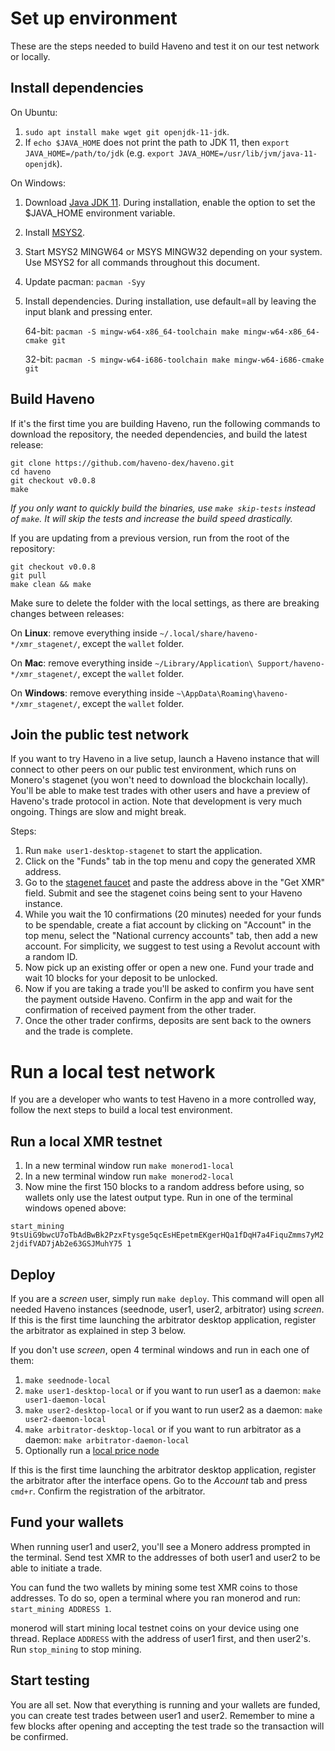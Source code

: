 # Set up environment

These are the steps needed to build Haveno and test it on our test network or locally.

## Install dependencies

On Ubuntu:

  1. `sudo apt install make wget git openjdk-11-jdk`.
  2. If `echo $JAVA_HOME` does not print the path to JDK 11, then `export JAVA_HOME=/path/to/jdk` (e.g. `export JAVA_HOME=/usr/lib/jvm/java-11-openjdk`).

On Windows:

  1. Download [Java JDK 11](https://adoptium.net/temurin/archive/?version=11). During installation, enable the option to set the $JAVA_HOME environment variable.
  2. Install [MSYS2](https://www.msys2.org/).
  3. Start MSYS2 MINGW64 or MSYS MINGW32 depending on your system. Use MSYS2 for all commands throughout this document.
  4. Update pacman: `pacman -Syy`
  5. Install dependencies. During installation, use default=all by leaving the input blank and pressing enter.

      64-bit: `pacman -S mingw-w64-x86_64-toolchain make mingw-w64-x86_64-cmake git`

      32-bit: `pacman -S mingw-w64-i686-toolchain make mingw-w64-i686-cmake git`

## Build Haveno

If it's the first time you are building Haveno, run the following commands to download the repository, the needed dependencies, and build the latest release:

```
git clone https://github.com/haveno-dex/haveno.git
cd haveno
git checkout v0.0.8
make
```

*If you only want to quickly build the binaries, use `make skip-tests` instead of `make`. It will skip the tests and increase the build speed drastically.*

If you are updating from a previous version, run from the root of the repository:

```
git checkout v0.0.8
git pull
make clean && make
```

Make sure to delete the folder with the local settings, as there are breaking changes between releases:

On **Linux**: remove everything inside `~/.local/share/haveno-*/xmr_stagenet/`, except the `wallet` folder.

On **Mac**: remove everything inside `~/Library/Application\ Support/haveno-*/xmr_stagenet/`, except the `wallet` folder.

On **Windows**: remove everything inside `~\AppData\Roaming\haveno-*/xmr_stagenet/`, except the `wallet` folder.

## Join the public test network

If you want to try Haveno in a live setup, launch a Haveno instance that will connect to other peers on our public test environment, which runs on Monero's stagenet (you won't need to download the blockchain locally). You'll be able to make test trades with other users and have a preview of Haveno's trade protocol in action. Note that development is very much ongoing. Things are slow and might break.

Steps:

1. Run `make user1-desktop-stagenet` to start the application.
2. Click on the "Funds" tab in the top menu and copy the generated XMR address.
3. Go to the [stagenet faucet](https://community.rino.io/faucet/stagenet/) and paste the address above in the "Get XMR" field. Submit and see the stagenet coins being sent to your Haveno instance.
4. While you wait the 10 confirmations (20 minutes) needed for your funds to be spendable, create a fiat account by clicking on "Account" in the top menu, select the "National currency accounts" tab, then add a new account. For simplicity, we suggest to test using a Revolut account with a random ID.
5. Now pick up an existing offer or open a new one. Fund your trade and wait 10 blocks for your deposit to be unlocked.
6. Now if you are taking a trade you'll be asked to confirm you have sent the payment outside Haveno. Confirm in the app and wait for the confirmation of received payment from the other trader.
7. Once the other trader confirms, deposits are sent back to the owners and the trade is complete.

# Run a local test network

If you are a developer who wants to test Haveno in a more controlled way, follow the next steps to build a local test environment.

## Run a local XMR testnet

1. In a new terminal window run `make monerod1-local`
1. In a new terminal window run `make monerod2-local`
3. Now mine the first 150 blocks to a random address before using, so wallets only use the latest output type. Run in one of the terminal windows opened above:

`start_mining 9tsUiG9bwcU7oTbAdBwBk2PzxFtysge5qcEsHEpetmEKgerHQa1fDqH7a4FiquZmms7yM22jdifVAD7jAb2e63GSJMuhY75 1`

## Deploy

If you are a *screen* user, simply run `make deploy`. This command will open all needed Haveno instances (seednode, user1, user2, arbitrator) using *screen*. If this is the first time launching the arbitrator desktop application, register the arbitrator as explained in step 3 below.

If you don't use *screen*, open 4 terminal windows and run in each one of them:

  1. `make seednode-local`
  2. `make user1-desktop-local` or if you want to run user1 as a daemon: `make user1-daemon-local`
  3. `make user2-desktop-local` or if you want to run user2 as a daemon: `make user2-daemon-local`
  4. `make arbitrator-desktop-local` or if you want to run arbitrator as a daemon: `make arbitrator-daemon-local`
  5. Optionally run a [local price node](https://github.com/haveno-dex/haveno-pricenode/blob/main/README.md)

If this is the first time launching the arbitrator desktop application, register the arbitrator after the interface opens. Go to the *Account* tab and press `cmd+r`. Confirm the registration of the arbitrator.

## Fund your wallets

When running user1 and user2, you'll see a Monero address prompted in the terminal. Send test XMR to the addresses of both user1 and user2 to be able to initiate a trade.

You can fund the two wallets by mining some test XMR coins to those addresses. To do so, open a terminal where you ran monerod and run: `start_mining ADDRESS 1`.

monerod will start mining local testnet coins on your device using one thread. Replace `ADDRESS` with the address of user1 first, and then user2's. Run `stop_mining` to stop mining.

## Start testing

You are all set. Now that everything is running and your wallets are funded, you can create test trades between user1 and user2. Remember to mine a few blocks after opening and accepting the test trade so the transaction will be confirmed.
